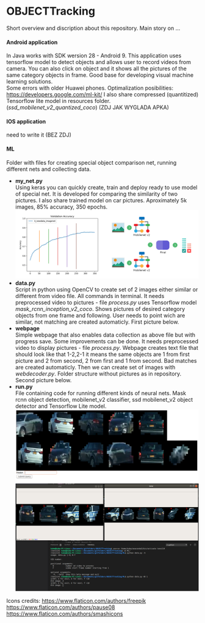 # OBJECTTracking

Short overview and discription about this repository. Main story on ...

#### Android application
In Java works with SDK wersion 28 - Android 9. This application uses tensorflow model to detect objects and allows user to record videos from camera. You can also click on object and it shows all the pictures of the same category objects in frame. Good base for developing visual machine learning solutions. <br>
Some errors with older Huawei phones. Optimalization posibilities: https://developers.google.com/ml-kit/ I also share compressed (quantitized) Tensorflow lite model in resources folder. (*ssd_mobilenet_v2_quantized_coco*)
(ZDJ JAK WYGLADA APKA)

#### IOS application
need to write it (BEZ ZDJ)

#### ML
Folder with files for creating special object comparison net, running different nets and collecting data. 
* **my_net.py** <br>
Using keras you can quickly create, train and deploy ready to use model of special net. It is developed for comparing the similarity of two pictures. I also share trained model on car pictures. Aproximately 5k images, 85% accuracy, 350 epochs. ![mynet](my_net.png)
* **data.py** <br>
Script in python using OpenCV to create set of 2 images either similar or different from video file. All commands in terminal. It needs preprocessed video to pictures - file *process.py* uses Tensorflow model *mask_rcnn_inception_v2_coco*. Shows pictures of desired category objects from one frame and following. User needs to point wich are similar, not matching are created automaticly. First picture below.
* **webpage** <br>
Simple webpage that also enables data collection as above file but with progress save. Some improvements can be done. It needs preprocessed video to display pictures - file *process.py*. Webpage creates text file that should look like that 1-2,2-1 it means the same objects are 1 from first picture and 2 from second, 2 from first and 1 from second. Bad matches are created automaticly. Then we can create set of images with *webdecoder.py*. Folder structure without pictures as in repository. Second picture below.
* **run.py** <br>
File containing code for running different kinds of neural nets. Mask rcnn object detection, mobilenet_v2 classifier, ssd mobilenet_v2 object detector and Tensorflow Lite model.
![screen](sc.png)

Icons credits: https://www.flaticon.com/authors/freepik https://www.flaticon.com/authors/pause08 https://www.flaticon.com/authors/smashicons